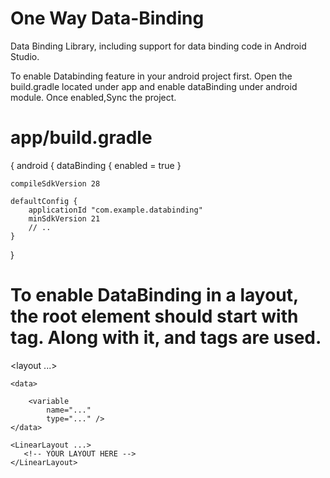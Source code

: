 # One Way Data-Binding 
 Data Binding Library, including support for data binding code in Android Studio.

To enable Databinding feature in your android project first. Open the build.gradle located under app and enable dataBinding under android module. 
 Once enabled,Sync the project.
 
# app/build.gradle

{
android {
    dataBinding {
        enabled = true
    }
 
    compileSdkVersion 28
 
    defaultConfig {
        applicationId "com.example.databinding"
        minSdkVersion 21
        // ..
    }
}

# To enable DataBinding in a layout, the root element should start with <layout> tag. Along with it, <data> and <variable> tags are used.

<layout ...>
 
    <data>
         
        <variable
            name="..."
            type="..." />
    </data>
 
    <LinearLayout ...>
       <!-- YOUR LAYOUT HERE -->
    </LinearLayout>
</layout>

